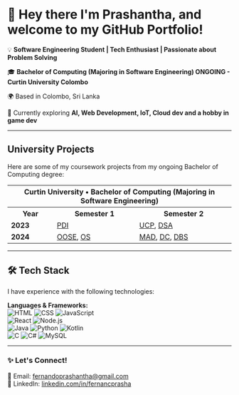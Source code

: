 # 👋 Hey there I'm Prashantha, and welcome to my GitHub Portfolio!

💡 **Software Engineering Student | Tech Enthusiast | Passionate about Problem Solving**

🎓 **Bachelor of Computing (Majoring in Software Engineering) ONGOING - Curtin University Colombo**  

🌍 Based in Colombo, Sri Lanka

🔭 Currently exploring **AI, Web Development, IoT, Cloud dev and a hobby in game dev**  

---

## University Projects 

Here are some of my coursework projects from my ongoing Bachelor of Computing degree:

<table>
    <tr>
        <th colspan="3">Curtin University • Bachelor of Computing (Majoring in Software Engineering)</th>
    </tr>
    <tr>
        <th>Year</th>
        <th>Semester 1</th>
        <th>Semester 2</th>
    </tr>
    <tr>
        <td><strong>2023</strong></td>
        <td><a href="https://github.com/Devmilana/PDI">PDI</a></td>
        <td><a href="https://github.com/Devmilana/UCP">UCP</a>, <a href="https://github.com/Devmilana/DSA">DSA</a></td>
    </tr>
    <tr>
        <td><strong>2024</strong></td>
        <td><a href="#">OOSE</a>, <a href="#">OS</a></td>
        <td><a href="#">MAD</a>, <a href="#">DC</a>, <a href="#">DBS</a></td>
    </tr>
</table>

---

## 🛠️ Tech Stack

I have experience with the following technologies:

**Languages & Frameworks:**  
![HTML](https://img.shields.io/badge/-HTML5-E34F26?style=flat-square&logo=html5&logoColor=white)  ![CSS](https://img.shields.io/badge/-CSS3-1572B6?style=flat-square&logo=css3)  ![JavaScript](https://img.shields.io/badge/-JavaScript-F7DF1E?style=flat-square&logo=javascript&logoColor=black)  
![React](https://img.shields.io/badge/-React-61DAFB?style=flat-square&logo=react&logoColor=black)  ![Node.js](https://img.shields.io/badge/-Node.js-339933?style=flat-square&logo=node.js&logoColor=white)  
![Java](https://img.shields.io/badge/-Java-007396?style=flat-square&logo=java)  ![Python](https://img.shields.io/badge/-Python-3776AB?style=flat-square&logo=python&logoColor=white)  ![Kotlin](https://img.shields.io/badge/-Kotlin-0095D5?style=flat-square&logo=kotlin&logoColor=white)  
![C](https://img.shields.io/badge/-C-00599C?style=flat-square&logo=c)  ![C#](https://img.shields.io/badge/-C%23-239120?style=flat-square&logo=csharp&logoColor=white)  ![MySQL](https://img.shields.io/badge/-MySQL-4479A1?style=flat-square&logo=mysql&logoColor=white)  

---

### ✨ **Let's Connect!**
📧 Email: [fernandoprashantha@gmail.com](mailto:fernandoprashantha@gmail.com)  
🔗 LinkedIn: [linkedin.com/in/fernancprasha](https://linkedin.com/in/fernancprasha)
